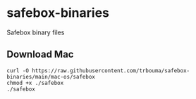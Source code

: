 # safebox-binaries
Safebox binary files

## Download Mac
```
curl -O https://raw.githubusercontent.com/trbouma/safebox-binaries/main/mac-os/safebox
chmod +x ./safebox
./safebox
```

